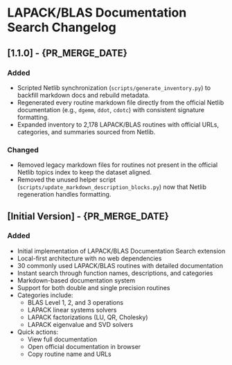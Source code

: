 # LAPACK/BLAS Documentation Search Changelog

## [1.1.0] - {PR_MERGE_DATE}

### Added
- Scripted Netlib synchronization (`scripts/generate_inventory.py`) to backfill markdown docs and rebuild metadata.
- Regenerated every routine markdown file directly from the official Netlib documentation (e.g., `dgemm`, `ddot`, `cdotc`) with consistent signature formatting.
- Expanded inventory to 2,178 LAPACK/BLAS routines with official URLs, categories, and summaries sourced from Netlib.

### Changed
- Removed legacy markdown files for routines not present in the official Netlib topics index to keep the dataset aligned.
- Removed the unused helper script (`scripts/update_markdown_description_blocks.py`) now that Netlib regeneration handles formatting.

## [Initial Version] - {PR_MERGE_DATE}

### Added
- Initial implementation of LAPACK/BLAS Documentation Search extension
- Local-first architecture with no web dependencies
- 30 commonly used LAPACK/BLAS routines with detailed documentation
- Instant search through function names, descriptions, and categories
- Markdown-based documentation system
- Support for both double and single precision routines
- Categories include:
  - BLAS Level 1, 2, and 3 operations
  - LAPACK linear systems solvers
  - LAPACK factorizations (LU, QR, Cholesky)
  - LAPACK eigenvalue and SVD solvers
- Quick actions:
  - View full documentation
  - Open official documentation in browser
  - Copy routine name and URLs
